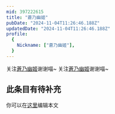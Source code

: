 ```yaml
---
mid: 397222615
title: "蒼乃幽姬"
pubDate: "2024-11-04T11:26:46.188Z"
updatedDate: "2024-11-04T11:26:46.188Z"
profile:
  {
    Nickname: ["蒼乃幽姬"],
  }
---
```


关注[蒼乃幽姬](https://space.bilibili.com/397222615)谢谢喵~ 关注[蒼乃幽姬](https://space.bilibili.com/397222615)谢谢喵~

## 此条目有待补充
你可以在[这里](https://github.com/Yuhanawa/VTuber.ICU/edit/master/src/content/v/蒼乃幽姬/index.md)编辑本文

